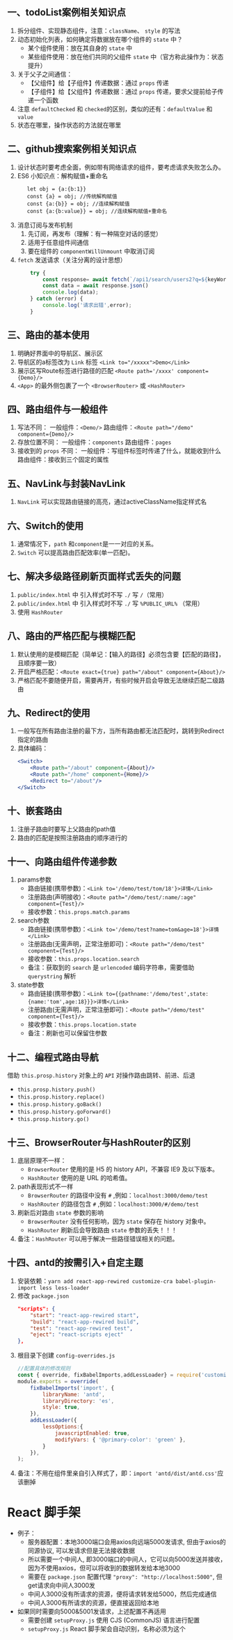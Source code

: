 ## 一、todoList案例相关知识点
1. 拆分组件、实现静态组件，注意：`className`、 `style` 的写法
2. 动态初始化列表，如何确定将数据放在哪个组件的 `state` 中？ 
   - 某个组件使用：放在其自身的 `state` 中
   - 某些组件使用：放在他们共同的父组件 `state` 中（官方称此操作为：状态提升）
3. 关于父子之间通信： 
   - 【父组件】给【子组件】传递数据：通过 `props` 传递 
   - 【子组件】给【父组件】传递数据：通过 `props` 传递，要求父提前给子传递一个函数
4. 注意 `defaultChecked` 和 `checked`的区别，类似的还有：`defaultValue` 和 `value`
5. 状态在哪里，操作状态的方法就在哪里

## 二、github搜索案例相关知识点
1. 设计状态时要考虑全面，例如带有网络请求的组件，要考虑请求失败怎么办。
2. ES6 小知识点：解构赋值+重命名
    ```
       let obj = {a:{b:1}}
       const {a} = obj; //传统解构赋值
       const {a:{b}} = obj; //连续解构赋值
       const {a:{b:value}} = obj; //连续解构赋值+重命名
   ```
3. 消息订阅与发布机制
    1. 先订阅，再发布（理解：有一种隔空对话的感觉）
    2. 适用于任意组件间通信
    3. 要在组件的 `componentWillUnmount` 中取消订阅
4. `fetch` 发送请求（关注分离的设计思想）
   ```jsx
       try {
           const response= await fetch(`/api1/search/users2?q=${keyWord}`)
           const data = await response.json()
           console.log(data);
       } catch (error) {
           console.log('请求出错',error);
       }
    ```	

## 三、路由的基本使用
1. 明确好界面中的导航区、展示区
2. 导航区的a标签改为 `Link` 标签
    `<Link to="/xxxxx">Demo</Link>`
3. 展示区写Route标签进行路径的匹配
    `<Route path='/xxxx' component={Demo}/>`
4. `<App>` 的最外侧包裹了一个 `<BrowserRouter>` 或 `<HashRouter>`

## 四、路由组件与一般组件
1. 写法不同：
    一般组件：`<Demo/>`
    路由组件：`<Route path="/demo" component={Demo}/>`
2. 存放位置不同：
    一般组件：`components`
    路由组件：`pages`
3. 接收到的 `props` 不同：
    一般组件：写组件标签时传递了什么，就能收到什么
    路由组件：接收到三个固定的属性
		
## 五、NavLink与封装NavLink
1. `NavLink` 可以实现路由链接的高亮，通过activeClassName指定样式名

## 六、Switch的使用
1. 通常情况下，`path` 和`component`是一一对应的关系。
2. `Switch` 可以提高路由匹配效率(单一匹配)。

## 七、解决多级路径刷新页面样式丢失的问题
1. `public/index.html` 中 引入样式时不写 `./` 写 `/`（常用）
2. `public/index.html` 中 引入样式时不写 `./` 写 `%PUBLIC_URL%` （常用）
3. 使用 `HashRouter`

## 八、路由的严格匹配与模糊匹配
1. 默认使用的是模糊匹配（简单记：【输入的路径】必须包含要【匹配的路径】，且顺序要一致）
2. 开启严格匹配：`<Route exact={true} path="/about" component={About}/>`
3. 严格匹配不要随便开启，需要再开，有些时候开启会导致无法继续匹配二级路由

## 九、Redirect的使用	
1. 一般写在所有路由注册的最下方，当所有路由都无法匹配时，跳转到Redirect指定的路由
2. 具体编码：
    ``` jsx
    <Switch>
        <Route path="/about" component={About}/>
        <Route path="/home" component={Home}/>
        <Redirect to="/about"/>
    </Switch>
    ```

## 十、嵌套路由
1. 注册子路由时要写上父路由的path值
2. 路由的匹配是按照注册路由的顺序进行的

## 十一、向路由组件传递参数
1. params参数
    - 路由链接(携带参数)：`<Link to='/demo/test/tom/18'}>详情</Link>`
    - 注册路由(声明接收)：`<Route path="/demo/test/:name/:age" component={Test}/>`
    - 接收参数：`this.props.match.params`
2. search参数
    - 路由链接(携带参数)：`<Link to='/demo/test?name=tom&age=18'}>详情</Link>`
    - 注册路由(无需声明，正常注册即可)：`<Route path="/demo/test" component={Test}/>`
    - 接收参数：`this.props.location.search`
    - 备注：获取到的 `search` 是 `urlencoded` 编码字符串，需要借助 `querystring` 解析
3. state参数
    - 路由链接(携带参数)：`<Link to={{pathname:'/demo/test',state:{name:'tom',age:18}}}>详情</Link>`
    - 注册路由(无需声明，正常注册即可)：`<Route path="/demo/test" component={Test}/>`
    - 接收参数：`this.props.location.state`
    - 备注：刷新也可以保留住参数
				


## 十二、编程式路由导航
借助 `this.prosp.history` 对象上的 `API` 对操作路由跳转、前进、后退
- `this.prosp.history.push()`
- `this.prosp.history.replace()`
- `this.prosp.history.goBack()`
- `this.prosp.history.goForward()`
- `this.prosp.history.go()`

## 十三、BrowserRouter与HashRouter的区别
1. 底层原理不一样：
    - `BrowserRouter` 使用的是 H5 的 history API，不兼容 IE9 及以下版本。
    - `HashRouter` 使用的是 URL 的哈希值。
2. path表现形式不一样
    - `BrowserRouter` 的路径中没有 `#` ,例如：`localhost:3000/demo/test`
    - `HashRouter` 的路径包含 `#` ,例如：`localhost:3000/#/demo/test`
3. 刷新后对路由 `state` 参数的影响
    - `BrowserRouter` 没有任何影响，因为 `state` 保存在 history 对象中。
    - `HashRouter` 刷新后会导致路由 `state` 参数的丢失！！！
4. 备注：`HashRouter` 可以用于解决一些路径错误相关的问题。

## 十四、antd的按需引入+自定主题
1. 安装依赖：`yarn add react-app-rewired customize-cra babel-plugin-import less less-loader`
2. 修改 `package.json`
    ```json
    "scripts": {
        "start": "react-app-rewired start",
        "build": "react-app-rewired build",
        "test": "react-app-rewired test",
        "eject": "react-scripts eject"
    },
   ```
3. 根目录下创建 `config-overrides.js`
    ```javascript
    //配置具体的修改规则
    const { override, fixBabelImports,addLessLoader} = require('customize-cra');
    module.exports = override(
        fixBabelImports('import', {
            libraryName: 'antd',
            libraryDirectory: 'es',
            style: true,
        }),
        addLessLoader({
            lessOptions:{
                javascriptEnabled: true,
                modifyVars: { '@primary-color': 'green' },
            }
        }),
    );
    ```
4. 备注：不用在组件里亲自引入样式了，即：`import 'antd/dist/antd.css'`应该删掉
# React 脚手架
- 例子：
  - 服务器配置：本地3000端口会用axios向远端5000发请求, 但由于axios的同源协议, 可以发请求但是无法接收数据
  - 所以需要一个中间人, 即3000端口的中间人，它可以向5000发送并接收，因为不使用axios，但可以将收到的数据转发给本地3000
  - 需要在 `package.json` 配置代理 `"proxy": "http://localhost:5000"`, 但get请求向中间人3000发
  - 中间人3000没有所请求的资源，便将请求转发给5000，然后完成通信
  - 中间人3000有所请求的资源，便直接返回给本地
- 如果同时需要向5000&5001发请求，上述配置不再适用
  - 需要创建 `setupProxy.js` 使用 CJS (CommonJS) 语言进行配置
  - `setupProxy.js` React 脚手架会自动识别，名称必须为这个